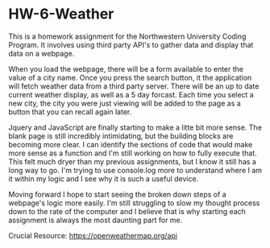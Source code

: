 # HW-6-Weather
This is a homework assignment for the Northwestern University Coding Program. It involves using third party API's to gather data and display that data on a webpage.

When you load the webpage, there will be a form available to enter the value of a city name. Once you press the search button, it the application will fetch weather data from a third party server. There will be an up to date current weather display, as well as a 5 day forcast. Each time you select a new city, the city you were just viewing will be added to the page as a button that you can recall again later. 

Jquery and JavaScript are finally starting to make a litte bit more sense. The blank page is still incredibly intimidating, but the building blocks are becoming more clear. I can identify the sections of code that would make more sense as a function and I'm still working on how to fully execute that. This felt much dryer than my previous assignments, but I know it still has a long way to go. I'm trying to use console.log more to understand where I am it within my logic and I see why it is such a useful device. 

Moving forward I hope to start seeing the broken down steps of a webpage's logic more easily. I'm still struggling to slow my thought process down to the rate of the computer and I believe that is why starting each assignment is always the most daunting part for me. 

Crucial Resource:
https://openweathermap.org/api

